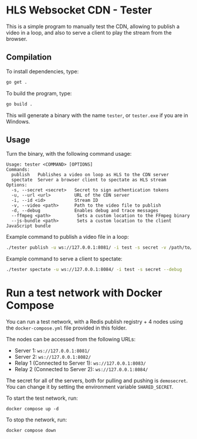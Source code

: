 # HLS Websocket CDN - Tester

This is a simple program to manually test the CDN, allowing to publish a video in a loop, and also to serve a client to play the stream from the browser.

## Compilation

To install dependencies, type:

```sh
go get .
```

To build the program, type:

```sh
go build .
```

This will generate a binary with the name `tester`, or `tester.exe` if you are in Windows.

## Usage

Turn the binary, with the following command usage:

```
Usage: tester <COMMAND> [OPTIONS]
Commands:
  publish   Publishes a video on loop as HLS to the CDN server
  spectate  Server a browser client to spectate as HLS stream 
Options:
  -s, --secret <secret>   Secret to sign authentication tokens
  -u, --url <url>         URL of the CDN server
  -i, --id <id>           Stream ID
  -v, --video <path>      Path to the video file to publish   
  -d, --debug             Enables debug and trace messages    
  --ffmpeg <path>          Sets a custom location to the FFmpeg binary
  --js-bundle <path>       Sets a custom location to the client JavaScript bundle
```

Example command to publish a video file in a loop:

```sh
./tester publish -u ws://127.0.0.1:8081/ -i test -s secret -v /path/to/video.mp4 --debug
```

Example command to serve a client to spectate:

```sh
./tester spectate -u ws://127.0.0.1:8084/ -i test -s secret --debug
```

# Run a test network with Docker Compose

You can run a test network, with a Redis publish registry + 4 nodes using the `docker-compose.yml` file provided in this folder.

The nodes can be accessed from the following URLs:

 - Server 1: `ws://127.0.0.1:8081/`
 - Server 2: `ws://127.0.0.1:8082/`
 - Relay 1 (Connected to Server 1): `ws://127.0.0.1:8083/`
 - Relay 2 (Connected to Server 2): `ws://127.0.0.1:8084/`

The secret for all of the servers, both for pulling and pushing is `demosecret`. You can change it by setting the environment variable `SHARED_SECRET`.

To start the test network, run:

```
docker compose up -d
```

To stop the network, run:

```
docker compose down
```
